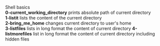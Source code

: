 Shell basics  
**0-current_working_directory** prints absolute path of current directory  
**1-listit** lists the content of the current directory  
**2-bring_me_home** changes current directory to user's home  
**3-listfiles** lists in long format the content of current directory 
**4-listmorefiles** list in long format the content of current directory including hidden files   
